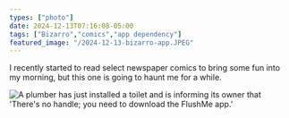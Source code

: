 ```yaml
---
types: ["photo"]
date: 2024-12-13T07:16:08-05:00
tags: ["Bizarro","comics","app dependency"]
featured_image: "/2024-12-13-bizarro-app.JPEG"
---
```

I recently started to read select newspaper comics to bring some fun into my morning, but this one is going to haunt me for a while.

![A plumber has just installed a toilet and is informing its owner that 'There's no handle; you need to download the FlushMe app.'](/2024-12-13-bizarro-app.JPEG)
